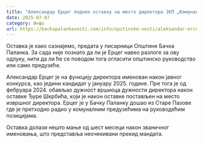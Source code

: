 ```yaml
---
title: "Александар Ерцег поднео оставку на место директора ЈКП „Комуналпројект“"
date: 2025-07-07
category: Инфо
url: https://backapalankavesti.com/info/opstinske-vesti/aleksandar-erceg-podneo-ostavku-na-mesto-direktora-jkp-komunalprojekt/
---
```


Оставка је како сазнајемо, предата у писарници Општине Бачка Паланка. За сада није познато да ли је Ерцег навео разлоге за ову одлуку, нити да ли ће се поводом тога огласити општинско руководство или само предузеће.

Александар Ерцег је на функцију директора именован након јавног конкурса, као једини кандидат у јануару 2025. године. Пре тога је од фебруара 2024. обављао дужност вршиоца дужности директора након оставке Ђуре Шкрбића, који je након оставке постављен на место извршног директора. Ерцег је у Бачку Паланку дошао из Старе Пазове где је претходно радио у комуналним предузећима на руководећим позицијама.

Оставка долази нешто мање од шест месеци након званичног именовања, што представља неочекивани прекид мандата.
